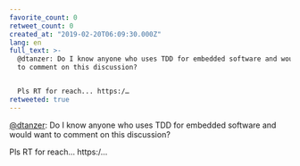 ```yaml
---
favorite_count: 0
retweet_count: 0
created_at: "2019-02-20T06:09:30.000Z"
lang: en
full_text: >-
  @dtanzer: Do I know anyone who uses TDD for embedded software and would want
  to comment on this discussion?


  Pls RT for reach... https:/…
retweeted: true
---
```


[@dtanzer](https://twitter.com/dtanzer): Do I know anyone who uses TDD for
embedded software and would want to comment on this discussion?

Pls RT for reach... https:/…
